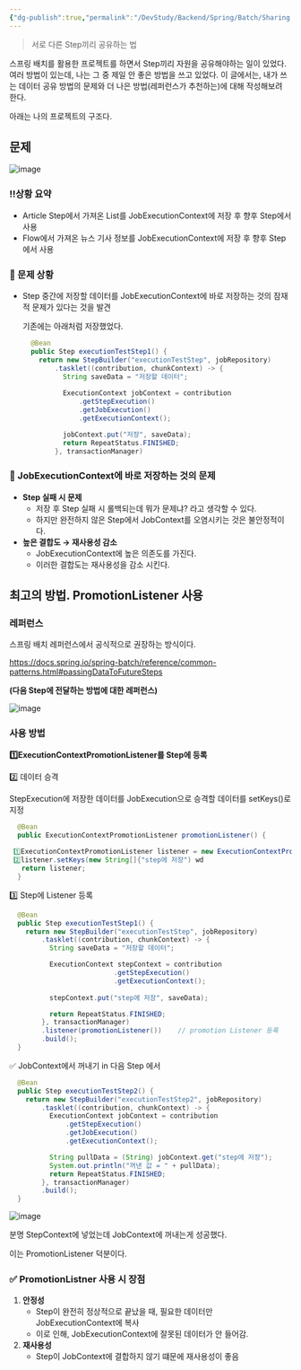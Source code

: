 ```yaml
---
{"dg-publish":true,"permalink":"/DevStudy/Backend/Spring/Batch/Sharing Data Between Steps in Spring Batch/","noteIcon":"","created":"2025-05-18T00:12:00.140+09:00","updated":"2025-05-18T00:12:00.141+09:00"}
---
```





> 서로 다른 Step끼리 공유하는 법

스프링 배치를 활용한 프로젝트를 하면서 Step끼리 자원을 공유해야하는 일이 있었다.
여러 방법이 있는데, 나는 그 중 제일 안 좋은 방법을 쓰고 있었다.
이 글에서는, 내가 쓰는 데이터 공유 방법의 문제와 더 나은 방법(레퍼런스가 추천하는)에 대해 작성해보려 한다.

아래는 나의 프로젝트의 구조다.

## 문제
![image](https://github.com/user-attachments/assets/8724b284-007c-4e0e-8f8a-655eca7109aa)

### ‼️**상황 요약**

- Article Step에서 가져온 List<Interest>를 JobExecutionContext에 저장 후 향후 Step에서 사용
- Flow에서 가져온 뉴스 기사 정보를 JobExecutionContext에 저장 후 향후 Step에서 사용

### **💢 문제 상황**

- Step 중간에 저장할 데이터를 JobExecutionContext에 바로 저장하는 것의 잠재적 문제가 있다는 것을 발견
    
    기존에는 아래처럼 저장했었다.
    
    ```java
      @Bean
      public Step executionTestStep1() {
        return new StepBuilder("executionTestStep", jobRepository)
            .tasklet((contribution, chunkContext) -> {
              String saveData = "저장할 데이터";
              
              ExecutionContext jobContext = contribution
                  .getStepExecution()
                  .getJobExecution()
                  .getExecutionContext();
    
              jobContext.put("저장", saveData);
              return RepeatStatus.FINISHED;
            }, transactionManager)
    ```
    

### 🚨 JobExecutionContext에 바로 저장하는 것의 문제

- **Step 실패 시 문제**
    - 저장 후 Step 실패 시 롤백되는데 뭐가 문제냐? 라고 생각할 수 있다.
    - 하지만 완전하지 않은 Step에서 JobContext를 오염시키는 것은 불안정적이다.
- **높은 결합도 → 재사용성 감소**
    - JobExecutionContext에 높은 의존도를 가진다.
    - 이러한 결합도는 재사용성을 감소 시킨다.

## 최고의 방법. PromotionListener 사용

### 레퍼런스

스프링 배치 레퍼런스에서 공식적으로 권장하는 방식이다. 

https://docs.spring.io/spring-batch/reference/common-patterns.html#passingDataToFutureSteps

**(다음 Step에 전달하는 방법에 대한 레퍼런스)**

![image](https://github.com/user-attachments/assets/557804ce-cf6d-407b-92f7-4edcf0f6bc82)


### 사용 방법

**1️⃣ExecutionContextPromotionListener를 Step에 등록**

2️⃣ 데이터 승격 

StepExecution에 저장한 데이터를 JobExecution으로 승격할 데이터를 setKeys()로 지정

```java
  @Bean
  public ExecutionContextPromotionListener promotionListener() {
				 
 1️⃣ExecutionContextPromotionListener listener = new ExecutionContextPromotionListener();
 2️⃣listener.setKeys(new String[]{"step에 저장") wd
   return listener;
  }
```

3️⃣ Step에  Listener 등록 

```java
  @Bean
  public Step executionTestStep1() {
    return new StepBuilder("executionTestStep", jobRepository)
        .tasklet((contribution, chunkContext) -> {
          String saveData = "저장할 데이터";

          ExecutionContext stepContext = contribution
				          .getStepExecution()
				          .getExecutionContext();
				          
          stepContext.put("step에 저장", saveData);

          return RepeatStatus.FINISHED;
        }, transactionManager)
        .listener(promotionListener())    // promotion Listener 등록 
        .build();
  }
```

✅ JobContext에서 꺼내기 in 다음 Step 에서 

```java
  @Bean
  public Step executionTestStep2() {
    return new StepBuilder("executionTestStep2", jobRepository)
        .tasklet((contribution, chunkContext) -> {
          ExecutionContext jobContext = contribution
              .getStepExecution()
              .getJobExecution()
              .getExecutionContext();

          String pullData = (String) jobContext.get("step에 저장");
          System.out.println("꺼낸 값 = " + pullData);
          return RepeatStatus.FINISHED;
        }, transactionManager)
        .build();
  }
```

![image](https://github.com/user-attachments/assets/a3bdf2fb-40ee-4716-a5f7-645af28f3faf)


분명 StepContext에 넣었는데 JobContext에 꺼내는게 성공했다. 

이는 PromotionListener 덕분이다.

### **✅ PromotionListner 사용 시 장점**

1. **안정성** 
    - Step이 완전히 정상적으로 끝났을 때, 필요한 데이터만 JobExecutionContext에 복사
    - 이로 인해, JobExecutionContext에 잘못된 데이터가 안 들어감.
2. **재사용성**
    - Step이 JobContext에 결합하지 않기 떄문에 재사용성이 좋음
